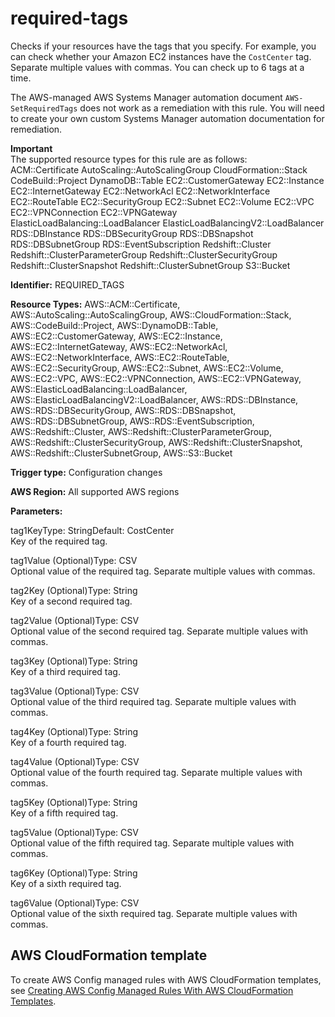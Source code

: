 # required\-tags<a name="required-tags"></a>

Checks if your resources have the tags that you specify\. For example, you can check whether your Amazon EC2 instances have the `CostCenter` tag\. Separate multiple values with commas\. You can check up to 6 tags at a time\.

The AWS\-managed AWS Systems Manager automation document `AWS-SetRequiredTags` does not work as a remediation with this rule\. You will need to create your own custom Systems Manager automation documentation for remediation\.

**Important**  
The supported resource types for this rule are as follows:  
ACM::Certificate
AutoScaling::AutoScalingGroup
CloudFormation::Stack
CodeBuild::Project
DynamoDB::Table
EC2::CustomerGateway
EC2::Instance
EC2::InternetGateway
EC2::NetworkAcl
EC2::NetworkInterface
EC2::RouteTable
EC2::SecurityGroup
EC2::Subnet
EC2::Volume
EC2::VPC
EC2::VPNConnection
EC2::VPNGateway
ElasticLoadBalancing::LoadBalancer
ElasticLoadBalancingV2::LoadBalancer
RDS::DBInstance
RDS::DBSecurityGroup
RDS::DBSnapshot
RDS::DBSubnetGroup
RDS::EventSubscription
Redshift::Cluster
Redshift::ClusterParameterGroup
Redshift::ClusterSecurityGroup
Redshift::ClusterSnapshot
Redshift::ClusterSubnetGroup
S3::Bucket

**Identifier:** REQUIRED\_TAGS

**Resource Types:** AWS::ACM::Certificate, AWS::AutoScaling::AutoScalingGroup, AWS::CloudFormation::Stack, AWS::CodeBuild::Project, AWS::DynamoDB::Table, AWS::EC2::CustomerGateway, AWS::EC2::Instance, AWS::EC2::InternetGateway, AWS::EC2::NetworkAcl, AWS::EC2::NetworkInterface, AWS::EC2::RouteTable, AWS::EC2::SecurityGroup, AWS::EC2::Subnet, AWS::EC2::Volume, AWS::EC2::VPC, AWS::EC2::VPNConnection, AWS::EC2::VPNGateway, AWS::ElasticLoadBalancing::LoadBalancer, AWS::ElasticLoadBalancingV2::LoadBalancer, AWS::RDS::DBInstance, AWS::RDS::DBSecurityGroup, AWS::RDS::DBSnapshot, AWS::RDS::DBSubnetGroup, AWS::RDS::EventSubscription, AWS::Redshift::Cluster, AWS::Redshift::ClusterParameterGroup, AWS::Redshift::ClusterSecurityGroup, AWS::Redshift::ClusterSnapshot, AWS::Redshift::ClusterSubnetGroup, AWS::S3::Bucket

**Trigger type:** Configuration changes

**AWS Region:** All supported AWS regions

**Parameters:**

tag1KeyType: StringDefault: CostCenter  
Key of the required tag\.

tag1Value \(Optional\)Type: CSV  
Optional value of the required tag\. Separate multiple values with commas\.

tag2Key \(Optional\)Type: String  
Key of a second required tag\.

tag2Value \(Optional\)Type: CSV  
Optional value of the second required tag\. Separate multiple values with commas\.

tag3Key \(Optional\)Type: String  
Key of a third required tag\.

tag3Value \(Optional\)Type: CSV  
Optional value of the third required tag\. Separate multiple values with commas\.

tag4Key \(Optional\)Type: String  
Key of a fourth required tag\.

tag4Value \(Optional\)Type: CSV  
Optional value of the fourth required tag\. Separate multiple values with commas\.

tag5Key \(Optional\)Type: String  
Key of a fifth required tag\.

tag5Value \(Optional\)Type: CSV  
Optional value of the fifth required tag\. Separate multiple values with commas\.

tag6Key \(Optional\)Type: String  
Key of a sixth required tag\.

tag6Value \(Optional\)Type: CSV  
Optional value of the sixth required tag\. Separate multiple values with commas\.

## AWS CloudFormation template<a name="w2aac12c33c15b9d475c21"></a>

To create AWS Config managed rules with AWS CloudFormation templates, see [Creating AWS Config Managed Rules With AWS CloudFormation Templates](aws-config-managed-rules-cloudformation-templates.md)\.